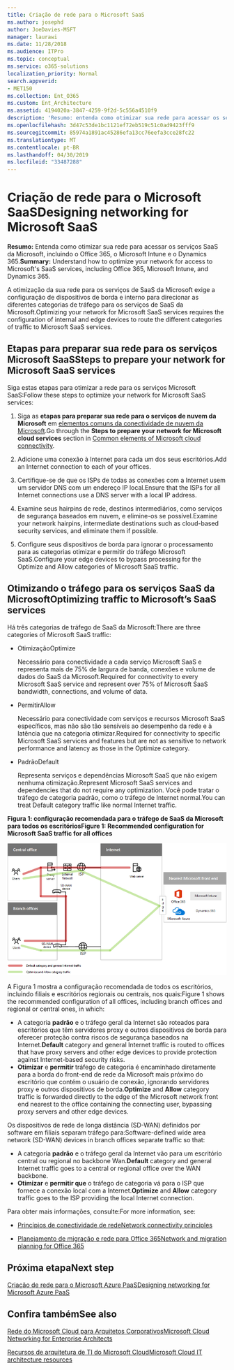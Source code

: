 ```yaml
---
title: Criação de rede para o Microsoft SaaS
ms.author: josephd
author: JoeDavies-MSFT
manager: laurawi
ms.date: 11/28/2018
ms.audience: ITPro
ms.topic: conceptual
ms.service: o365-solutions
localization_priority: Normal
search.appverid:
- MET150
ms.collection: Ent_O365
ms.custom: Ent_Architecture
ms.assetid: 4194020a-3847-4259-9f2d-5c556a4510f9
description: 'Resumo: entenda como otimizar sua rede para acessar os serviços SaaS da Microsoft, incluindo o Office 365, o Microsoft Intune e o Dynamics 365.'
ms.openlocfilehash: 3d47c53de1bc1121ef72eb519c51c0ad9423fff9
ms.sourcegitcommit: 85974a1891ac45286efa13cc76eefa3cce28fc22
ms.translationtype: MT
ms.contentlocale: pt-BR
ms.lasthandoff: 04/30/2019
ms.locfileid: "33487288"
---
```

# <a name="designing-networking-for-microsoft-saas"></a><span data-ttu-id="e5526-103">Criação de rede para o Microsoft SaaS</span><span class="sxs-lookup"><span data-stu-id="e5526-103">Designing networking for Microsoft SaaS</span></span>

 <span data-ttu-id="e5526-104">**Resumo:** Entenda como otimizar sua rede para acessar os serviços SaaS da Microsoft, incluindo o Office 365, o Microsoft Intune e o Dynamics 365.</span><span class="sxs-lookup"><span data-stu-id="e5526-104">**Summary:** Understand how to optimize your network for access to Microsoft's SaaS services, including Office 365, Microsoft Intune, and Dynamics 365.</span></span>
  
<span data-ttu-id="e5526-105">A otimização da sua rede para os serviços de SaaS da Microsoft exige a configuração de dispositivos de borda e interno para direcionar as diferentes categorias de tráfego para os serviços de SaaS da Microsoft.</span><span class="sxs-lookup"><span data-stu-id="e5526-105">Optimizing your network for Microsoft SaaS services requires the configuration of internal and edge devices to route the different categories of traffic to Microsoft SaaS services.</span></span>
  
## <a name="steps-to-prepare-your-network-for-microsoft-saas-services"></a><span data-ttu-id="e5526-106">Etapas para preparar sua rede para os serviços Microsoft SaaS</span><span class="sxs-lookup"><span data-stu-id="e5526-106">Steps to prepare your network for Microsoft SaaS services</span></span>

<span data-ttu-id="e5526-107">Siga estas etapas para otimizar a rede para os serviços Microsoft SaaS:</span><span class="sxs-lookup"><span data-stu-id="e5526-107">Follow these steps to optimize your network for Microsoft SaaS services:</span></span>
  
1. <span data-ttu-id="e5526-108">Siga as **etapas para preparar sua rede para o serviços de nuvem da Microsoft** em [elementos comuns da conectividade de nuvem da Microsoft](common-elements-of-microsoft-cloud-connectivity.md).</span><span class="sxs-lookup"><span data-stu-id="e5526-108">Go through the **Steps to prepare your network for Microsoft cloud services** section in [Common elements of Microsoft cloud connectivity](common-elements-of-microsoft-cloud-connectivity.md).</span></span>
    
2. <span data-ttu-id="e5526-109">Adicione uma conexão à Internet para cada um dos seus escritórios.</span><span class="sxs-lookup"><span data-stu-id="e5526-109">Add an Internet connection to each of your offices.</span></span>
    
3. <span data-ttu-id="e5526-110">Certifique-se de que os ISPs de todas as conexões com a Internet usem um servidor DNS com um endereço IP local.</span><span class="sxs-lookup"><span data-stu-id="e5526-110">Ensure that the ISPs for all Internet connections use a DNS server with a local IP address.</span></span>
    
4. <span data-ttu-id="e5526-111">Examine seus hairpins de rede, destinos intermediários, como serviços de segurança baseados em nuvem, e elimine-os se possível.</span><span class="sxs-lookup"><span data-stu-id="e5526-111">Examine your network hairpins, intermediate destinations such as cloud-based security services, and eliminate them if possible.</span></span>
    
5. <span data-ttu-id="e5526-112">Configure seus dispositivos de borda para ignorar o processamento para as categorias otimizar e permitir do tráfego Microsoft SaaS.</span><span class="sxs-lookup"><span data-stu-id="e5526-112">Configure your edge devices to bypass processing for the Optimize and Allow categories of Microsoft SaaS traffic.</span></span>

## <a name="optimizing-traffic-to-microsofts-saas-services"></a><span data-ttu-id="e5526-113">Otimizando o tráfego para os serviços SaaS da Microsoft</span><span class="sxs-lookup"><span data-stu-id="e5526-113">Optimizing traffic to Microsoft’s SaaS services</span></span>    

<span data-ttu-id="e5526-114">Há três categorias de tráfego de SaaS da Microsoft:</span><span class="sxs-lookup"><span data-stu-id="e5526-114">There are three categories of Microsoft SaaS traffic:</span></span>

- <span data-ttu-id="e5526-115">Otimização</span><span class="sxs-lookup"><span data-stu-id="e5526-115">Optimize</span></span>

  <span data-ttu-id="e5526-116">Necessário para conectividade a cada serviço Microsoft SaaS e representa mais de 75% de largura de banda, conexões e volume de dados do SaaS da Microsoft.</span><span class="sxs-lookup"><span data-stu-id="e5526-116">Required for connectivity to every Microsoft SaaS service and represent over 75% of Microsoft SaaS bandwidth, connections, and volume of data.</span></span>

- <span data-ttu-id="e5526-117">Permitir</span><span class="sxs-lookup"><span data-stu-id="e5526-117">Allow</span></span>

  <span data-ttu-id="e5526-118">Necessário para conectividade com serviços e recursos Microsoft SaaS específicos, mas não são tão sensíveis ao desempenho da rede e à latência que na categoria otimizar.</span><span class="sxs-lookup"><span data-stu-id="e5526-118">Required for connectivity to specific Microsoft SaaS services and features but are not as sensitive to network performance and latency as those in the Optimize category.</span></span>

- <span data-ttu-id="e5526-119">Padrão</span><span class="sxs-lookup"><span data-stu-id="e5526-119">Default</span></span>

  <span data-ttu-id="e5526-120">Representa serviços e dependências Microsoft SaaS que não exigem nenhuma otimização.</span><span class="sxs-lookup"><span data-stu-id="e5526-120">Represent Microsoft SaaS services and dependencies that do not require any optimization.</span></span> <span data-ttu-id="e5526-121">Você pode tratar o tráfego de categoria padrão, como o tráfego de Internet normal.</span><span class="sxs-lookup"><span data-stu-id="e5526-121">You can treat Default category traffic like normal Internet traffic.</span></span>


<span data-ttu-id="e5526-122">**Figura 1: configuração recomendada para o tráfego de SaaS da Microsoft para todos os escritórios**</span><span class="sxs-lookup"><span data-stu-id="e5526-122">**Figure 1: Recommended configuration for Microsoft SaaS traffic for all offices**</span></span>

![Figura 1: configuração recomendada para o tráfego de SaaS da Microsoft para todos os escritórios](media/Network-Poster/SaaS1.png)

<span data-ttu-id="e5526-124">A Figura 1 mostra a configuração recomendada de todos os escritórios, incluindo filiais e escritórios regionais ou centrais, nos quais:</span><span class="sxs-lookup"><span data-stu-id="e5526-124">Figure 1 shows the recommended configuration of all offices, including branch offices and regional or central ones, in which:</span></span>

- <span data-ttu-id="e5526-125">A categoria **padrão** e o tráfego geral da Internet são roteados para escritórios que têm servidores proxy e outros dispositivos de borda para oferecer proteção contra riscos de segurança baseados na Internet.</span><span class="sxs-lookup"><span data-stu-id="e5526-125">**Default** category and general Internet traffic is routed to offices that have proxy servers and other edge devices to provide protection against Internet-based security risks.</span></span>
- <span data-ttu-id="e5526-126">**Otimizar** e **permitir** tráfego de categoria é encaminhado diretamente para a borda do front-end de rede da Microsoft mais próximo do escritório que contém o usuário de conexão, ignorando servidores proxy e outros dispositivos de borda.</span><span class="sxs-lookup"><span data-stu-id="e5526-126">**Optimize** and **Allow** category traffic is forwarded directly to the edge of the Microsoft network front end nearest to the office containing the connecting user, bypassing proxy servers and other edge devices.</span></span>

<span data-ttu-id="e5526-127">Os dispositivos de rede de longa distância (SD-WAN) definidos por software em filiais separam tráfego para:</span><span class="sxs-lookup"><span data-stu-id="e5526-127">Software-defined wide area network (SD-WAN) devices in branch offices separate traffic so that:</span></span> 

- <span data-ttu-id="e5526-128">A categoria **padrão** e o tráfego geral da Internet vão para um escritório central ou regional no backbone Wan.</span><span class="sxs-lookup"><span data-stu-id="e5526-128">**Default** category and general Internet traffic goes to a central or regional office over the WAN backbone.</span></span> 
- <span data-ttu-id="e5526-129">**Otimizar** e **permitir que** o tráfego de categoria vá para o ISP que fornece a conexão local com a Internet.</span><span class="sxs-lookup"><span data-stu-id="e5526-129">**Optimize** and **Allow** category traffic goes to the ISP providing the local Internet connection.</span></span>
  
<span data-ttu-id="e5526-130">Para obter mais informações, consulte:</span><span class="sxs-lookup"><span data-stu-id="e5526-130">For more information, see:</span></span>
  
- [<span data-ttu-id="e5526-131">Princípios de conectividade de rede</span><span class="sxs-lookup"><span data-stu-id="e5526-131">Network connectivity principles</span></span>](https://aka.ms/expressrouteoffice365)

- [<span data-ttu-id="e5526-132">Planejamento de migração e rede para Office 365</span><span class="sxs-lookup"><span data-stu-id="e5526-132">Network and migration planning for Office 365</span></span>](https://aka.ms/tune)
    
## <a name="next-step"></a><span data-ttu-id="e5526-133">Próxima etapa</span><span class="sxs-lookup"><span data-stu-id="e5526-133">Next step</span></span>

[<span data-ttu-id="e5526-134">Criação de rede para o Microsoft Azure PaaS</span><span class="sxs-lookup"><span data-stu-id="e5526-134">Designing networking for Microsoft Azure PaaS</span></span>](designing-networking-for-microsoft-azure-paas.md)
    
## <a name="see-also"></a><span data-ttu-id="e5526-135">Confira também</span><span class="sxs-lookup"><span data-stu-id="e5526-135">See also</span></span>

[<span data-ttu-id="e5526-136">Rede do Microsoft Cloud para Arquitetos Corporativos</span><span class="sxs-lookup"><span data-stu-id="e5526-136">Microsoft Cloud Networking for Enterprise Architects</span></span>](microsoft-cloud-networking-for-enterprise-architects.md)
  
[<span data-ttu-id="e5526-137">Recursos de arquitetura de TI do Microsoft Cloud</span><span class="sxs-lookup"><span data-stu-id="e5526-137">Microsoft Cloud IT architecture resources</span></span>](microsoft-cloud-it-architecture-resources.md)

